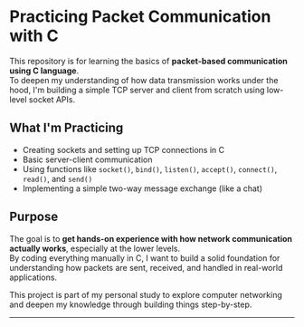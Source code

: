 # Practicing Packet Communication with C

This repository is for learning the basics of **packet-based communication using C language**.  
To deepen my understanding of how data transmission works under the hood, I'm building a simple TCP server and client from scratch using low-level socket APIs.

## What I'm Practicing
- Creating sockets and setting up TCP connections in C
- Basic server-client communication
- Using functions like `socket()`, `bind()`, `listen()`, `accept()`, `connect()`, `read()`, and `send()`
- Implementing a simple two-way message exchange (like a chat)

## Purpose
The goal is to **get hands-on experience with how network communication actually works**, especially at the lower levels.  
By coding everything manually in C, I want to build a solid foundation for understanding how packets are sent, received, and handled in real-world applications.

This project is part of my personal study to explore computer networking and deepen my knowledge through building things step-by-step.

---

